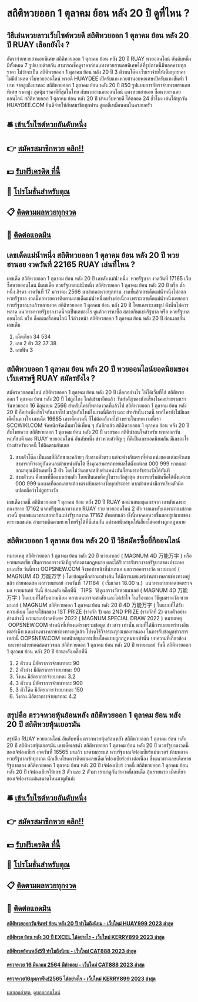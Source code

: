 # สถิติหวยออก 1 ตุลาคม ย้อน หลัง 20 ปี ดูที่ไหน ?
## วิธีเล่นหวยลาวเว็บไซต์หวยดี สถิติหวยออก 1 ตุลาคม ย้อน หลัง 20 ปี RUAY เลือกยังไง ?
อัตราจ่ายหวยฮานอยพิเศษ สถิติหวยออก 1 ตุลาคม ย้อน หลัง 20 ปี RUAY หวยออนไลน์ อันดับหนึ่ง มีทั้งหมด 7 รูปแบบด้วยกัน สามารถเช็คดูราคาก่อนแทงหวยฮานอยพิเศษได้ที่รูปภาพนี้มีบอกครบทุกราคา ไม่ว่าจะเป็น สถิติหวยออก 1 ตุลาคม ย้อน หลัง 20 ปี 3 ตัวบนโต๊ด เว็บเราจ่ายให้เต็มทุกราคาไม่มีส่วนลด เว็บหวยออนไลน์ หวยดี HUAYDEE เปิดรับแทงหวยฮานอยพอเศษเปิดรับแทงขั้นต่ำ 1 บาท จ่ายสูงถึงบาทละ สถิติหวยออก 1 ตุลาคม ย้อน หลัง 20 ปี 850
รูปแบบการอัตราจ่ายหวยฮานอยพิเศษ
ราคาสูง สุดคุ้ม ราคาดีที่สุดในไทย กับหวยฮานอยออนไลน์ แทงหวยฮานอย ซื้อหวยฮานอยออนไลน์ สถิติหวยออก 1 ตุลาคม ย้อน หลัง 20 ปี ผ่านเว็บหวยดี ได้ตลอด 24 ชั่วโมง เล่นได้ทุกวัน HUAYDEE.COM ยินดีจ่ายให้กับสมาชิกทุกท่าน ดูแลดีเหมือนคนในครอบครัว

## 🛎 [เข้าเว็บไซต์หวยอันดับหนึ่ง](https://bit.ly/3BG5bNw)
## 👉 [สมัครสมาชิกหวย คลิก!!](https://bit.ly/3BG5bNw)
## 💵 [รับฟรีเครดิต ที่นี้](https://bit.ly/3C3mvgS)
## 👑 [โปรโมชั่นสำหรับตุณ](https://bit.ly/3C3mvgS)
## 📋 [ติดตามผลหวยทุกงวด](https://bit.ly/3C3mvgS)
## 📱 [ติดต่อแอดมิน](https://bit.ly/3C3mvgS)

## เลขเด็ดแม่น้ำหนึ่ง สถิติหวยออก 1 ตุลาคม ย้อน หลัง 20 ปี หวยฮานอย งวดวันที่ 22165 RUAY เล่นที่ไหน ?
เลขเด็ด สถิติหวยออก 1 ตุลาคม ย้อน หลัง 20 ปี เลขดัง แม่น้ำหนึ่ง  หวยรัฐบาล งวดวันที่ 17165
เว็บ ซื้อหวยออนไลน์ มีเลขเด็ด หวยรัฐบาลแม่น้ำหนึ่ง สถิติหวยออก 1 ตุลาคม ย้อน หลัง 20 ปี หรือ น้ำหนึ่ง ภิรดา งวดวันที่ 17 มกราคม 2566 มาฝากคอหวยทุกท่าน งวดที่แล้วเลขเด็ดแม่น้ำหนึ่งไม่ออกหวยรัฐบาล งวดนี้คอหวยควรติดตามเลขเด็ดแม่น้ำหนึ่งอย่างต่อเนื่อง เพราะเลขเด็ดแม่น้ำหนึ่งเคยออกหวยรัฐบาลมาแล้วหลายงวด สถิติหวยออก 1 ตุลาคม ย้อน หลัง 20 ปี โดยเฉพาะเลขธูป ดังนั้นไม่ควรพลาด แนวทางหวยรัฐบาลงวดนี้จะเป็นเลขอะไร ดูแล้วควรหาซื้อ สลากกินแบ่งรัฐบาล หรือ หวยรัฐบาลออนไลน์ หรือ ล็อตเตอรี่ออนไลน์ ไว้ล่วงหน้า สถิติหวยออก 1 ตุลาคม ย้อน หลัง 20 ปี ก่อนเลขอั้น เลขเต็ม
1. เม็ดเดียว 34 534
2. เลข 2 ตัว 32 37 38
3. เลขฟัน 3

## สถิติหวยออก 1 ตุลาคม ย้อน หลัง 20 ปี หวยออนไลน์ยอดนิยมของเว็บเศรษฐี RUAY สมัครยังไง ?
สมัครหวยออนไลน์ สถิติหวยออก 1 ตุลาคม ย้อน หลัง 20 ปี เลือกอย่างไร ให้ได้เว็บที่ใช่ สถิติหวยออก 1 ตุลาคม ย้อน หลัง 20 ปี ไม่ถูกโกง
ใกล้เข้ามาอีกแล้ว วันสำคัญของนักเสี่ยงโชคอย่างพวกเรา วันหวยออก 16 มิถุนายน 2566 สำหรับใครที่พลาดงวดที่แล้วไป สถิติหวยออก 1 ตุลาคม ย้อน หลัง 20 ปี ก็อย่าเพิ่งเสียใจกันมากไป มาลุ้นกันใหม่ในงวดนี้ดีกว่า และ สำหรับในงวดนี้ หากใครยังไม่มีเลขเด็ดในดวงใจ เลขเด็ด 16665 เลขเด็ดงวดนี้ ก็ไม่ต้องกังวลไป เพราะในบทความนี้เรา  SCCWIKI.COM จัดหนักจัดเต็มมาให้เพื่อน ๆ กันอีกแล้ว สถิติหวยออก 1 ตุลาคม ย้อน หลัง 20 ปี กับโพยหวย สถิติหวยออก 1 ตุลาคม ย้อน หลัง 20 ปี หวยซอง สถิติน่าสนใจสำหรับ หวยออกวันพฤหัสบดี และ RUAY หวยออนไลน์ อันดับหนึ่ง ข่าวหวยสำคัญ ๆ ที่ตีเป็นเลขยอดนิยมกัน มีเลขอะไรบ้างสำหรับงวดนี้ ไปติดตามกันเลย
1. สามตัวโต๊ด เป็นเลขที่มีลักษณะคล้ายๆ กับสามตัวตรง แต่จะต่างกันตรงที่ตำแหน่งของแต่ละตัวเลขสามารถที่จะอยู่กันคนละตำแหน่งกันได้ ซึ่งคุณสามารถทายผลได้ตั้งแต่เลข 000 999 หากผลออกมาคุณมีตัวเลขทั้ง 3 ตัว โดยไม่ว่าเลขจะสลับตำแหน่งกันก็สามารถรับรางวัลได้ทันที
2. สามตัวบน คือเลขที่ซื้อแบบสามตัว โดยเป็นเลขที่อยู่ในรางวัลสูงสุด สามารถเริ่มต้นซื้อได้ตั้งแต่เลข 000 999 และผลที่ออกเลขจะต้องตรงกับผลรางวัลทุกประการ หากตำแหน่งมีการเรียงตัวผิดแปลกถือว่าไม่ถูกรางวัล

เลขเด็ดงวดนี้ สถิติหวยออก 1 ตุลาคม ย้อน หลัง 20 ปี RUAY ขอนำเสนอชุดเลขจาก เลขลับเฉพาะกองสลาก 17162 แจกฟรีชุดแนวทางเลข RUAY รวย หวยออนไลน์ 2 ตัว จากเลขลับเฉพาะกองสลากงวดนี้ ชุดเลขแนวทางสลากกินแบ่งรัฐบาลงวด 17162 อัพเดทแล้ว ทั้งนี้หากคอหวยชื่นชอบรูปแบบของตารางเลขเด่น สามารถติดตามหวยไทยรัฐได้ที่นี่เช่นกัน แต่ขอสนับสนุนให้เสี่ยงโชคอย่างถูกกฎหมาย

## สถิติหวยออก 1 ตุลาคม ย้อน หลัง 20 ปี วิธีสมัครซื้อยิ่กีออนไลน์
หมายเหตุ สถิติหวยออก 1 ตุลาคม ย้อน หลัง 20 ปี หวยมาเลย์ ( MAGNUM 4D 万能万字 ) หรือ หวยมาเลเซีย เป็นการออกรางวัลที่ถูกต้องตามกฎหมาย และได้รับการรับรองจากรัฐบาลของประเทศมาเลเชีย
วันนี้ทาง OOPSNEW.COM จึงขอทำหน้าที่นำเสนอ ผลการออกรางวัล หวยมาเลย์ ( MAGNUM 4D 万能万字 ) โดยข้อมูลที่กล่าวมาข่างต้น ได้มีการเผยแพร่ผ่านทางหลายช่องทางอยู่แล้ว
ถ่ายทอดสด ผลหวยมาเลย์ งวดวันที่  171164  ( เริ่มเวลา 18.00 น.)
 แนวทางถ่ายทอดสดตรวจผล หวยมาเลย์ วันนี้ ย้อนหลัง คลิ๊กที่นี่  
TIPS  วิธีดูผลรางวัลหวยมาเลย์ ( MAGNUM 4D 万能万字 ) ในแบบที่ได้รับความนิยม
หลายคนอาจจะสงสัย และไม่เข้าใจ ในเรื่องของ วิธีดูผลรางวัล หวยมาเลย์ ( MAGNUM สถิติหวยออก 1 ตุลาคม ย้อน หลัง 20 ปี 4D 万能万字 ) ในแบบที่ได้รับความนิยม โดยจะใช้ผลของ 1ST PRIZE (รางวัล 1) และ 2ND PRIZE (รางวัลที่ 2) ตามตัวอย่างด่านล่างนี้
หวยมาเลย์งวดพิเศษ 2022 ( MAGNUM SPECIAL DRAW 2022 )
หมายเหตุ  OOPSNEW.COM ทำหน้าที่เพียงแค่รวบรวมข้อมูล ข่าวสาร เท่านั้น ตามที่ได้มีการเผยแพร่ทางอินเตอร์เน็ท และผ่านทางหลายช่องทางอยู่แล้ว โปรดใช้วิจารณญาณของท่านเอง ในการรับข้อมูลข่าวสารเหล่านี้ OOPSNEW.COM ขอสนับสนุนการเสี่ยงโชคแบบถูกกฎหมายเท่านั้น
บทความที่เกี่ยวข้อง
 แนวทางถ่ายทอดสดตรวจผล สถิติหวยออก 1 ตุลาคม ย้อน หลัง 20 ปี หวยมาเลย์ วันนี้ สถิติหวยออก 1 ตุลาคม ย้อน หลัง 20 ปี ย้อนหลัง คลิ๊กที่นี่  
1. 2 ตัวบน มีอัตราการจ่ายบาทละ 90
2. 2 ตัวล่าง มีอัตราการจ่ายบาทละ 90
3. วิ่งบน มีอัตราการจ่ายบาทละ 3.2
4. 3 ตัวบน มีอัตราการจ่ายบาทละ 900
5. 3 ตัวโต๊ด มีอัตราการจ่ายบาทละ 150
6. วิ่งล่าง มีอัตราการจ่ายบาทละ 4.2

## สรุปคือ ตรวจหวยหุ้นย้อนหลัง สถิติหวยออก 1 ตุลาคม ย้อน หลัง 20 ปี สถิติหวยหุ้นเยอรมัน
สรุปคือ RUAY หวยออนไลน์ อันดับหนึ่ง ตรวจหวยหุ้นย้อนหลัง สถิติหวยออก 1 ตุลาคม ย้อน หลัง 20 ปี สถิติหวยหุ้นเยอรมัน เลขเด็ดเลขดัง สถิติหวยออก 1 ตุลาคม ย้อน หลัง 20 ปี หวยรัฐบาลงวดนี้ ของเจ้ฟองเบียร์ งวดวันที่ 16565 มาแล้ว มาตามกระแส หวยรัฐบาลเจ้ฟองเบียร์แม่นเวอร์ ห้ามพลาด หวยรัฐบาลเข้าทุกงวด นักเสี่ยงโชคควรติดตามเลขเด็ดเจ๊ฟองเบียร์อย่างต่อเนื่อง ซึ่งแนวทางเลขเด็ดหวยรัฐบาลของ สถิติหวยออก 1 ตุลาคม ย้อน หลัง 20 ปี เจ้ฟองเบียร์ งวดนี้ สถิติหวยออก 1 ตุลาคม ย้อน หลัง 20 ปี เจ้ฟองเบียรให้เลข 3 ตัว และ 2 ตัวมา เรามาดูกันว่างวดนี้เลขเด็ด ลุ้นรวยหวย เม็ดเดียว ของเจ้ฟองจะแม่นขนาดไหนมาดูกันค่ะ

## 🛎 [เข้าเว็บไซต์หวยอันดับหนึ่ง](https://bit.ly/3BG5bNw)
## 👉 [สมัครสมาชิกหวย คลิก!!](https://bit.ly/3BG5bNw)
## 💵 [รับฟรีเครดิต ที่นี้](https://bit.ly/3C3mvgS)
## 👑 [โปรโมชั่นสำหรับตุณ](https://bit.ly/3C3mvgS)
## 📋 [ติดตามผลหวยทุกงวด](https://bit.ly/3C3mvgS)
## 📱 [ติดต่อแอดมิน](https://bit.ly/3C3mvgS)

#### [สถิติหวยออกวันจันทร์ ย้อน หลัง 20 ปี ทำไมถึงนิยม - เว็บใหม่ HUAY999 2023 ล่าสุด](https://atom.io/themes/สถิติหวยออกวันจันทร์%20ย้อน%20หลัง%2020%20ปี%20ทำไมถึงนิยม%20-%20เว็บใหม่%20huay999%202023%20ล่าสุด)
#### [สถิติหวย ย้อน หลัง 30 ปี EXCEL ได้อย่างไร - เว็บใหม่ KERRY899 2023 ล่าสุด](https://atom.io/themes/สถิติหวย%20ย้อน%20หลัง%2030%20ปี%20excel%20ได้อย่างไร%20-%20เว็บใหม่%20kerry899%202023%20ล่าสุด)
#### [สถิติหวยย้อนหลัง5ปี ทำไมถึงนิยม - เว็บใหม่ CAT888 2023 ล่าสุด](https://atom.io/themes/สถิติหวยย้อนหลัง5ปี%20ทำไมถึงนิยม%20-%20เว็บใหม่%20cat888%202023%20ล่าสุด)
#### [ตรวจหวย 16 มีนาคม 2564 มีคำตอบ - เว็บใหม่ CAT888 2023 ล่าสุด](https://atom.io/themes/ตรวจหวย%2016%20มีนาคม%202564%20มีคำตอบ%20-%20เว็บใหม่%20cat888%202023%20ล่าสุด)
#### [ตรวจหวย16กุมภาพันธ์2565 ได้อย่างไร - เว็บใหม่ KERRY899 2023 ล่าสุด](https://atom.io/themes/ตรวจหวย16กุมภาพันธ์2565%20ได้อย่างไร%20-%20เว็บใหม่%20kerry899%202023%20ล่าสุด)

[ผลบอลล่าสุด](https://siamsport.tv "ผลบอลล่าสุด"), [ดูบอลออนไลน์](https://siamsport.tv/ดูบอลสด "ดูบอลออนไลน์")